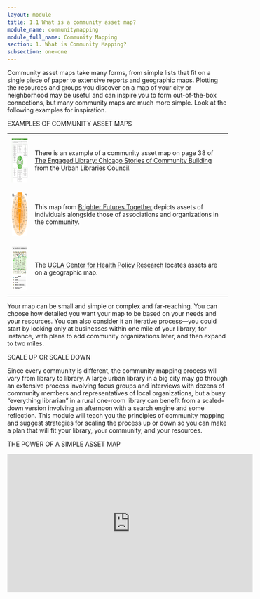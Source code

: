 ```yaml
---
layout: module
title: 1.1 What is a community asset map?
module_name: communitymapping
module_full_name: Community Mapping
section: 1. What is Community Mapping?
subsection: one-one
---
```


Community asset maps take many forms, from simple lists that fit on a single piece of paper to extensive reports and geographic maps. Plotting the resources and groups you discover on a map of your city or neighborhood may be useful and can inspire you to form out-of-the-box connections, but many community maps are much more simple. Look at the following examples for inspiration.

<div class="case_study_box">
  <p class="box-title">EXAMPLES OF COMMUNITY ASSET MAPS</p>
  <table>
  	<tr><td style="padding:10px;text-align:center;"><a href="https://resources.depaul.edu/abcd-institute/publications/publications-by-topic/Documents/ULCReport.pdf#page=40" target="_blank"><img src="docs/CommunityMapping_1_1_A.png" height="100px"/></a></td><td>There is an example of a community asset map on page 38 of <a href="https://resources.depaul.edu/abcd-institute/publications/publications-by-topic/Documents/ULCReport.pdf#page=40" target="_blank">The Engaged Library: Chicago Stories of Community Building</a> from the Urban Libraries Council.</td></tr>
  	<tr><td style="padding:10px;text-align:center;"><a href="http://www.brighterfuturestogether.co.uk/wp-content/uploads/2012/02/assets-diagram-2-large.jpg" target="_blank"><img src="docs/CommunityMapping_1_1_B.png" height="100px"/></a></td><td>This map from <a href="http://www.brighterfuturestogether.co.uk/wp-content/uploads/2012/02/assets-diagram-2-large.jpg" target="_blank">Brighter Futures Together</a> depicts assets of individuals alongside those of associations and organizations in the community.</td></tr>
  	<tr><td style="padding:10px;text-align:center;"><a href="http://healthpolicy.ucla.edu/programs/health-data/trainings/Documents/tw_cba20.pdf#page=8" target="_blank"><img src="docs/CommunityMapping_1_1_C.png" height="100px"/></a></td><td>The <a href="http://healthpolicy.ucla.edu/programs/health-data/trainings/Documents/tw_cba20.pdf#page=8" target="_blank">UCLA Center for Health Policy Research</a> locates assets are on a geographic map.</td></tr>
</table>
</div>

Your map can be small and simple or complex and far-reaching. You can choose how detailed you want your map to be based on your needs and your resources. You can also consider it an iterative process—you could start by looking only at businesses within one mile of your library, for instance, with plans to add community organizations later, and then expand to two miles.

<div class="tips">
<p class="box-title">SCALE UP OR SCALE DOWN</p>
<p>Since every community is different, the community mapping process will vary from library to library. A large urban library in a big city may go through an extensive process involving focus groups and interviews with dozens of community members and representatives of local organizations, but a busy “everything librarian” in a rural one-room library can benefit from a scaled-down version involving an afternoon with a search engine and some reflection. This module will teach you the principles of community mapping and suggest strategies for scaling the process up or down so you can make a plan that will fit your library, your community, and your resources.</p>
</div>

<div class="explanatory">
  <p><span class="box-title">THE POWER OF A SIMPLE ASSET MAP</span></p>
<iframe width="560" height="315" src="https://www.youtube.com/embed/hX4pNY1S338" frameborder="0" allow="autoplay; encrypted-media" allowfullscreen></iframe>
</div>
